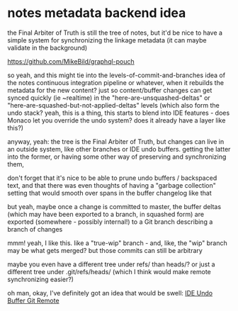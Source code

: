 # notes metadata backend idea

the Final Arbiter of Truth is still the tree of notes, but it'd be nice to have a simple system for synchronizing the linkage metadata (it can maybe validate in the background)

https://github.com/MikeBild/graphql-pouch

so yeah, and this might tie into the levels-of-commit-and-branches idea of the notes continuous integration pipeline or whatever, when it rebuilds the metadata for the new content? just so content/buffer changes can get synced quickly (ie ~realtime) in the "here-are-unsquashed-deltas" or "here-are-squashed-but-not-applied-deltas" levels (which also form the undo stack? yeah, this is a thing, this starts to blend into IDE features - does Monaco let you override the undo system? does it already have a layer like this?)

anyway, yeah: the tree is the Final Arbiter of Truth, but changes can live in an outside system, like other branches or IDE undo buffers. getting the latter into the former, or having some other way of preserving and synchronizing them,

don't forget that it's nice to be able to prune undo buffers / backspaced text, and that there was even thoughts of having a "garbage collection" setting that would smooth over spans in the buffer changelog like that

but yeah, maybe once a change is committed to master, the buffer deltas (which may have been exported to a branch, in squashed form) are exported (somewhere - possibly internal!) to a Git branch describing a branch of changes

mmm! yeah, I like this. like a "true-wip" branch - and, like, the "wip" branch may be what gets merged? but those commits can still be arbitrary

maybe you even have a different tree under refs/ than heads/? or just a different tree under .git/refs/heads/ (which I think would make remote synchronizing easier?)

oh man, okay, I've definitely got an idea that would be swell: [IDE Undo Buffer Git Remote](0b7eb1c1-7248-4e8a-8d22-c03522390671.md)
